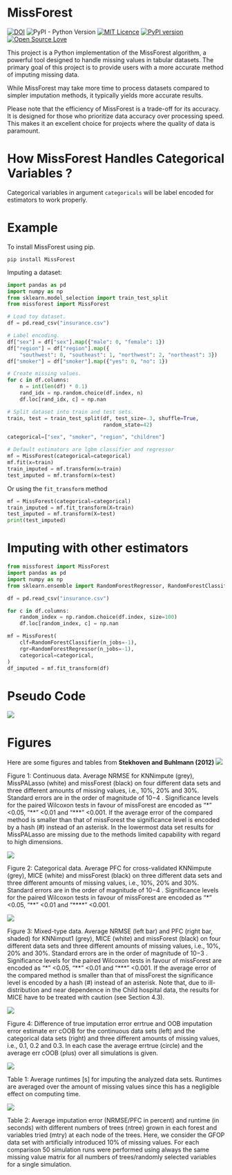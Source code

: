 # MissForest

[![DOI](https://zenodo.org/badge/DOI/10.5281/zenodo.13368883.svg)](https://doi.org/10.5281/zenodo.13368883)
![PyPI - Python Version](https://img.shields.io/pypi/pyversions/MissForest?link=https%3A%2F%2Fpypi.org%2Fproject%2FMissForest%2F)
[![MIT Licence](https://badges.frapsoft.com/os/mit/mit.svg?v=103)](https://opensource.org/licenses/mit-license.php)
[![PyPI version](https://badge.fury.io/py/MissForest.svg)](https://badge.fury.io/py/MissForest)
[![Open Source Love](https://badges.frapsoft.com/os/v2/open-source.svg?v=103)](https://github.com/ellerbrock/open-source-badges/)

This project is a Python implementation of the MissForest algorithm, a powerful 
tool designed to handle missing values in tabular datasets. The primary goal of 
this project is to provide users with a more accurate method of imputing 
missing data.

While MissForest may take more time to process datasets compared to simpler 
imputation methods, it typically yields more accurate results.

Please note that the efficiency of MissForest is a trade-off for its accuracy. 
It is designed for those who prioritize data accuracy over processing speed. 
This makes it an excellent choice for projects where the quality of data is 
paramount.

# How MissForest Handles Categorical Variables ?

Categorical variables in argument `categoricals` will be label encoded for
estimators to work properly. 

# Example

To install MissForest using pip.

```console
pip install MissForest
```

Imputing a dataset:

```python
import pandas as pd
import numpy as np
from sklearn.model_selection import train_test_split
from missforest import MissForest

# Load toy dataset.
df = pd.read_csv("insurance.csv")

# Label encoding.
df["sex"] = df["sex"].map({"male": 0, "female": 1})
df["region"] = df["region"].map({
    "southwest": 0, "southeast": 1, "northwest": 2, "northeast": 3})
df["smoker"] = df["smoker"].map({"yes": 0, "no": 1})

# Create missing values.
for c in df.columns:
    n = int(len(df) * 0.1)
    rand_idx = np.random.choice(df.index, n)
    df.loc[rand_idx, c] = np.nan

# Split dataset into train and test sets.
train, test = train_test_split(df, test_size=.3, shuffle=True,
                               random_state=42)

categorical=["sex", "smoker", "region", "children"]

# Default estimators are lgbm classifier and regressor
mf = MissForest(categorical=categorical)
mf.fit(x=train)
train_imputed = mf.transform(x=train)
test_imputed = mf.transform(x=test)
```

Or using the `fit_transform` method
```python
mf = MissForest(categorical=categorical)
train_imputed = mf.fit_transform(X=train)
test_imputed = mf.transform(X=test)
print(test_imputed)
```

# Imputing with other estimators

```python
from missforest import MissForest
import pandas as pd
import numpy as np
from sklearn.ensemble import RandomForestRegressor, RandomForestClassifier

df = pd.read_csv("insurance.csv")

for c in df.columns:
    random_index = np.random.choice(df.index, size=100)
    df.loc[random_index, c] = np.nan

mf = MissForest(
    clf=RandomForestClassifier(n_jobs=-1), 
    rgr=RandomForestRegressor(n_jobs=-1), 
    categorical=categorical,
)
df_imputed = mf.fit_transform(df)
```

# Pseudo Code
[<img src="https://raw.githubusercontent.com/yuenshingyan/MissForest/refs/heads/main/fig/pseudo_code.png">](https://raw.githubusercontent.com/yuenshingyan/MissForest/refs/heads/main/fig/pseudo_code.png)

# Figures
Here are some figures and tables from **Stekhoven and Buhlmann (2012)**
[<img src="https://raw.githubusercontent.com/yuenshingyan/MissForest/refs/heads/main/fig/figure_1.png">](https://raw.githubusercontent.com/yuenshingyan/MissForest/refs/heads/main/fig/figure_1.png)

Figure 1: Continuous data. Average NRMSE for KNNimpute (grey), MissPALasso (white) and missForest (black) on four different data sets and three different amounts of missing values, i.e., 10%, 20%
and 30%. Standard errors are in the order of magnitude of 10−4
. Significance levels for the paired
Wilcoxon tests in favour of missForest are encoded as “&ast;” <0.05, “&ast;&ast;” <0.01 and “&ast;&ast;&ast;” <0.001. If the
average error of the compared method is smaller than that of missForest the significance level is encoded
by a hash (#) instead of an asterisk. In the lowermost data set results for MissPALasso are missing due
to the methods limited capability with regard to high dimensions.

[<img src="https://raw.githubusercontent.com/yuenshingyan/MissForest/refs/heads/main/fig/figure_2.png">](https://raw.githubusercontent.com/yuenshingyan/MissForest/refs/heads/main/fig/figure_2.png)


Figure 2: Categorical data. Average PFC for cross-validated KNNimpute (grey), MICE (white) and
missForest (black) on three different data sets and three different amounts of missing values, i.e., 10%,
20% and 30%. Standard errors are in the order of magnitude of 10−4
. Significance levels for the paired
Wilcoxon tests in favour of missForest are encoded as “&ast;” <0.05, “&ast;&ast;” <0.01 and “*&ast;&ast;&ast;” <0.001.


[<img src="https://raw.githubusercontent.com/yuenshingyan/MissForest/refs/heads/main/fig/figure_3.png">](https://raw.githubusercontent.com/yuenshingyan/MissForest/refs/heads/main/fig/figure_3.png)


Figure 3: Mixed-type data. Average NRMSE (left bar) and PFC (right bar, shaded) for KNNimput1
(grey), MICE (white) and missForest (black) on four different data sets and three different amounts
of missing values, i.e., 10%, 20% and 30%. Standard errors are in the order of magnitude of 10−3
.
Significance levels for the paired Wilcoxon tests in favour of missForest are encoded as “&ast;” <0.05, “&ast;&ast;”
<0.01 and “&ast;&ast;&ast;” <0.001. If the average error of the compared method is smaller than that of missForest
the significance level is encoded by a hash (#) instead of an asterisk. Note that, due to ill-distribution
and near dependence in the Child hospital data, the results for MICE have to be treated with caution (see
Section 4.3).


[<img src="https://raw.githubusercontent.com/yuenshingyan/MissForest/refs/heads/main/fig/figure_4.png">](https://raw.githubusercontent.com/yuenshingyan/MissForest/refs/heads/main/fig/figure_4.png)

Figure 4: Difference of true imputation error errtrue and OOB imputation error estimate err cOOB for the
continuous data sets (left) and the categorical data sets (right) and three different amounts of missing
values, i.e., 0.1, 0.2 and 0.3. In each case the average errtrue (circle) and the average err cOOB (plus) over
all simulations is given.


[<img src="https://raw.githubusercontent.com/yuenshingyan/MissForest/refs/heads/main/fig/table_1.png">](https://raw.githubusercontent.com/yuenshingyan/MissForest/refs/heads/main/fig/table_1.png)

Table 1: Average runtimes [s] for imputing the analyzed data sets. Runtimes are averaged over the
amount of missing values since this has a negligible effect on computing time.


[<img src="https://raw.githubusercontent.com/yuenshingyan/MissForest/refs/heads/main/fig/table_2.png">](https://raw.githubusercontent.com/yuenshingyan/MissForest/refs/heads/main/fig/table_2.png)

Table 2: Average imputation error (NRMSE/PFC in percent) and runtime (in seconds) with different
numbers of trees (ntree) grown in each forest and variables tried (mtry) at each node of the trees. Here,
we consider the GFOP data set with artificially introduced 10% of missing values. For each comparison 50 simulation runs were performed using always the same missing value matrix for all numbers of
trees/randomly selected variables for a single simulation.
